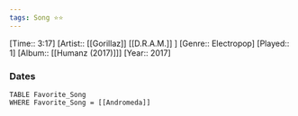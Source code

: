 ```yaml
---
tags: Song ⭐⭐ 
---
```

[Time:: 3:17]
[Artist:: [[Gorillaz]] [[D.R.A.M.]] ]
[Genre:: Electropop]
[Played:: 1]
[Album:: [[Humanz (2017)]]]
[Year:: 2017]
### Dates
````dataview
TABLE Favorite_Song
WHERE Favorite_Song = [[Andromeda]]
````